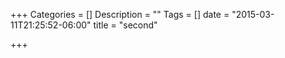 +++
Categories = []
Description = ""
Tags = []
date = "2015-03-11T21:25:52-06:00"
title = "second"

+++

